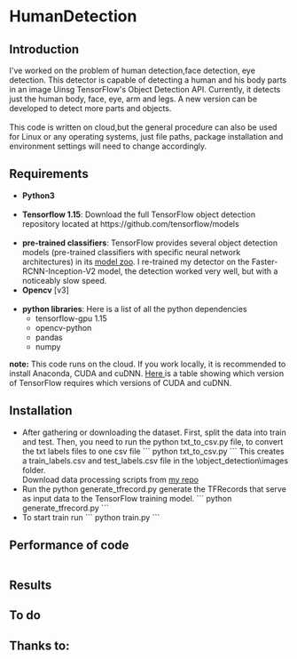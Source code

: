 # HumanDetection

## Introduction
I've worked on the problem of human detection,face detection, eye detection. This detector is capable of detecting a human and his body parts in an image Uinsg TensorFlow's Object Detection API. Currently, it detects just the human body, face, eye, arm and legs. A new version can be developed to detect more parts and objects. <br><br>This code is written on cloud,but the general procedure can also be used for Linux or any operating systems, just file paths, package installation and environment settings will need to change accordingly.

## Requirements
<ul>
<li><b>Python3</b></li> <br>
<li><b>Tensorflow 1.15</b>: Download the full TensorFlow object detection repository located at https://github.com/tensorflow/models</li> <br>
<li><b>pre-trained classifiers</b>: TensorFlow provides several object detection models (pre-trained classifiers with specific neural network architectures) in its <a href="https://github.com/tensorflow/models/blob/master/research/object_detection/g3doc/detection_model_zoo.md">model zoo</a>. I re-trained my detector on the Faster-RCNN-Inception-V2 model, the detection worked very well, but with a noticeably slow speed. </li>
<li><b>Opencv</b> [v3]</li> <br>
<li><b>python libraries</b>: Here is a list of all the python dependencies
  <ul><li>tensorflow-gpu 1.15</li>
  <li>opencv-python</li>
  <li>pandas</li>
  <li>numpy</li>
  </ul>
  </ll>

</ul>
<b>note:</b> This code runs on the cloud. If you work locally, it is recommended to install Anaconda, CUDA and cuDNN. <a href="https://www.tensorflow.org/install/source#tested_build_configurations"> Here </a> is a table showing which version of TensorFlow requires which versions of CUDA and cuDNN.

## Installation
<ul><li>After gathering or downloading the dataset. First, split the data into train and test. Then, you need to run the python txt_to_csv.py file, to convert the txt labels files to one csv file 
  ```
  python txt_to_csv.py
  ```
  This creates a train_labels.csv and test_labels.csv file in the \object_detection\images folder.
  <br>Download data processing scripts from <a href="https://github.com/galsaeedi/OIDv4_ToolKit"> my repo  </a>
  </li>
  <li>Run the python generate_tfrecord.py generate the TFRecords that serve as input data to the TensorFlow training model.
  ```
  python generate_tfrecord.py
  ```
  </li>
  <li>To start train run
  ```
  python train.py
  ```
    </li>
  
  </ul>
  
## Performance of code
<img src="">

## Results

## To do 

## Thanks to:
